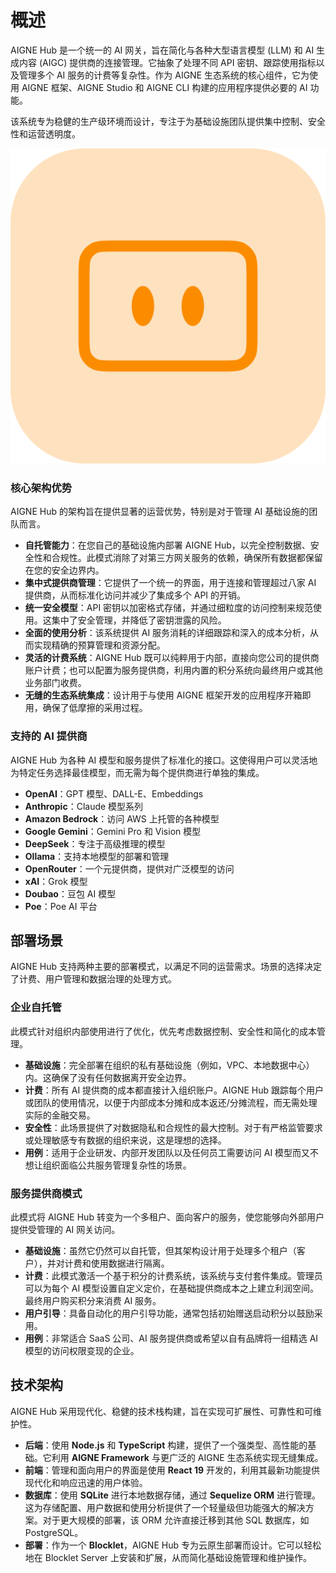 # 概述

AIGNE Hub 是一个统一的 AI 网关，旨在简化与各种大型语言模型 (LLM) 和 AI 生成内容 (AIGC) 提供商的连接管理。它抽象了处理不同 API 密钥、跟踪使用指标以及管理多个 AI 服务的计费等复杂性。作为 AIGNE 生态系统的核心组件，它为使用 AIGNE 框架、AIGNE Studio 和 AIGNE CLI 构建的应用程序提供必要的 AI 功能。

该系统专为稳健的生产级环境而设计，专注于为基础设施团队提供集中控制、安全性和运营透明度。

![logo.png](../../../blocklets/core/screenshots/logo.png)

### 核心架构优势

AIGNE Hub 的架构旨在提供显著的运营优势，特别是对于管理 AI 基础设施的团队而言。

-   **自托管能力**：在您自己的基础设施内部署 AIGNE Hub，以完全控制数据、安全性和合规性。此模式消除了对第三方网关服务的依赖，确保所有数据都保留在您的安全边界内。
-   **集中式提供商管理**：它提供了一个统一的界面，用于连接和管理超过八家 AI 提供商，从而标准化访问并减少了集成多个 API 的开销。
-   **统一安全模型**：API 密钥以加密格式存储，并通过细粒度的访问控制来规范使用。这集中了安全管理，并降低了密钥泄露的风险。
-   **全面的使用分析**：该系统提供 AI 服务消耗的详细跟踪和深入的成本分析，从而实现精确的预算管理和资源分配。
-   **灵活的计费系统**：AIGNE Hub 既可以纯粹用于内部，直接向您公司的提供商账户计费；也可以配置为服务提供商，利用内置的积分系统向最终用户或其他业务部门收费。
-   **无缝的生态系统集成**：设计用于与使用 AIGNE 框架开发的应用程序开箱即用，确保了低摩擦的采用过程。

### 支持的 AI 提供商

AIGNE Hub 为各种 AI 模型和服务提供了标准化的接口。这使得用户可以灵活地为特定任务选择最佳模型，而无需为每个提供商进行单独的集成。

-   **OpenAI**：GPT 模型、DALL-E、Embeddings
-   **Anthropic**：Claude 模型系列
-   **Amazon Bedrock**：访问 AWS 上托管的各种模型
-   **Google Gemini**：Gemini Pro 和 Vision 模型
-   **DeepSeek**：专注于高级推理的模型
-   **Ollama**：支持本地模型的部署和管理
-   **OpenRouter**：一个元提供商，提供对广泛模型的访问
-   **xAI**：Grok 模型
-   **Doubao**：豆包 AI 模型
-   **Poe**：Poe AI 平台

## 部署场景

AIGNE Hub 支持两种主要的部署模式，以满足不同的运营需求。场景的选择决定了计费、用户管理和数据治理的处理方式。

### 企业自托管

此模式针对组织内部使用进行了优化，优先考虑数据控制、安全性和简化的成本管理。

-   **基础设施**：完全部署在组织的私有基础设施（例如，VPC、本地数据中心）内。这确保了没有任何数据离开安全边界。
-   **计费**：所有 AI 提供商的成本都直接计入组织账户。AIGNE Hub 跟踪每个用户或团队的使用情况，以便于内部成本分摊和成本返还/分摊流程，而无需处理实际的金融交易。
-   **安全性**：此场景提供了对数据隐私和合规性的最大控制。对于有严格监管要求或处理敏感专有数据的组织来说，这是理想的选择。
-   **用例**：适用于企业研发、内部开发团队以及任何员工需要访问 AI 模型而又不想让组织面临公共服务管理复杂性的场景。

### 服务提供商模式

此模式将 AIGNE Hub 转变为一个多租户、面向客户的服务，使您能够向外部用户提供受管理的 AI 网关访问。

-   **基础设施**：虽然它仍然可以自托管，但其架构设计用于处理多个租户（客户），并对计费和使用数据进行隔离。
-   **计费**：此模式激活一个基于积分的计费系统，该系统与支付套件集成。管理员可以为每个 AI 模型设置自定义定价，在基础提供商成本之上建立利润空间。最终用户购买积分来消费 AI 服务。
-   **用户引导**：具备自动化的用户引导功能，通常包括初始赠送启动积分以鼓励采用。
-   **用例**：非常适合 SaaS 公司、AI 服务提供商或希望以自有品牌将一组精选 AI 模型的访问权限变现的企业。

## 技术架构

AIGNE Hub 采用现代化、稳健的技术栈构建，旨在实现可扩展性、可靠性和可维护性。

-   **后端**：使用 **Node.js** 和 **TypeScript** 构建，提供了一个强类型、高性能的基础。它利用 **AIGNE Framework** 与更广泛的 AIGNE 生态系统实现无缝集成。
-   **前端**：管理和面向用户的界面是使用 **React 19** 开发的，利用其最新功能提供现代化和响应迅速的用户体验。
-   **数据库**：使用 **SQLite** 进行本地数据存储，通过 **Sequelize ORM** 进行管理。这为存储配置、用户数据和使用分析提供了一个轻量级但功能强大的解决方案。对于更大规模的部署，该 ORM 允许直接迁移到其他 SQL 数据库，如 PostgreSQL。
-   **部署**：作为一个 **Blocklet**，AIGNE Hub 专为云原生部署而设计。它可以轻松地在 Blocklet Server 上安装和扩展，从而简化基础设施管理和维护操作。